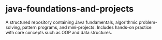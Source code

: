 # java-foundations-and-projects
A structured repository containing Java fundamentals, algorithmic problem-solving, pattern programs, and mini-projects. Includes hands-on practice with core concepts such as OOP and data structures.
